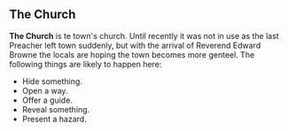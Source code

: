 ## The Church

**The Church** is te town's church. Until recently it was not in use as the last Preacher left town suddenly, but with the arrival of Reverend Edward Browne the locals are hoping the town becomes more genteel. The following things are likely to happen here:

* Hide something.
* Open a way.
* Offer a guide.
* Reveal something.
* Present a hazard.